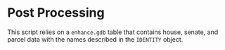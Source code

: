 # Post Processing

This script relies on a `enhance.gdb` table that contains house, senate, and parcel data with the names described in the `IDENTITY` object.
